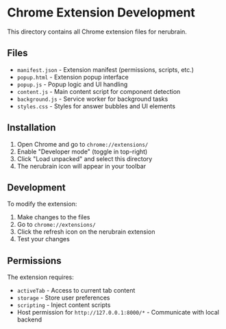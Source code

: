 # Chrome Extension Development

This directory contains all Chrome extension files for nerubrain.

## Files

- `manifest.json` - Extension manifest (permissions, scripts, etc.)
- `popup.html` - Extension popup interface
- `popup.js` - Popup logic and UI handling
- `content.js` - Main content script for component detection
- `background.js` - Service worker for background tasks
- `styles.css` - Styles for answer bubbles and UI elements

## Installation

1. Open Chrome and go to `chrome://extensions/`
2. Enable "Developer mode" (toggle in top-right)
3. Click "Load unpacked" and select this directory
4. The nerubrain icon will appear in your toolbar

## Development

To modify the extension:
1. Make changes to the files
2. Go to `chrome://extensions/`
3. Click the refresh icon on the nerubrain extension
4. Test your changes

## Permissions

The extension requires:
- `activeTab` - Access to current tab content
- `storage` - Store user preferences
- `scripting` - Inject content scripts
- Host permission for `http://127.0.0.1:8000/*` - Communicate with local backend
